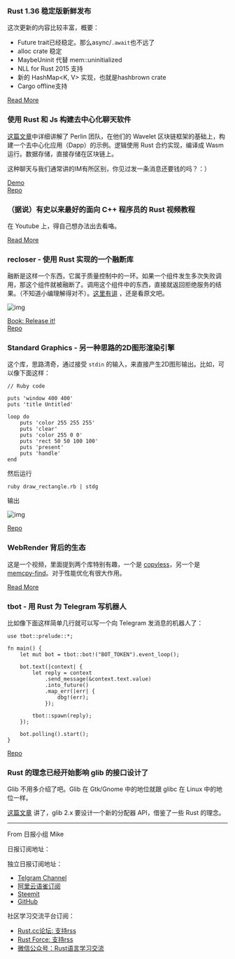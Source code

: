 
### Rust 1.36 稳定版新鲜发布

这次更新的内容比较丰富，概要：

- Future trait已经稳定。那么async/`.await`也不远了
- alloc crate 稳定
- MaybeUninit<T> 代替 mem::uninitialized
- NLL for Rust 2015 支持
- 新的 HashMap<K, V> 实现，也就是hashbrown crate
- Cargo offline支持

[Read More](https://blog.rust-lang.org/2019/07/04/Rust-1.36.0.html)

### 使用 Rust 和 Js 构建去中心化聊天软件

[这篇文章](https://medium.com/perlin-network/build-a-decentralized-chat-using-javascript-rust-webassembly-c775f8484b52)中详细讲解了 Perlin 团队，在他们的 Wavelet 区块链框架的基础上，构建一个去中心化应用（Dapp）的示例。逻辑使用 Rust 合约实现，编译成 Wasm 运行。数据存储，直接存储在区块链上。

这种聊天与我们通常讲的IM有所区别，你见过发一条消息还要钱的吗？：）

[Demo](https://perlin-network.github.io/decentralized-chat/)  
[Repo](https://github.com/perlin-network/decentralized-chat)

### （据说）有史以来最好的面向 C++ 程序员的 Rust 视频教程

在 Youtube 上，得自己想办法出去看咯。

[Read More](https://youtu.be/k7nAtrwPhR8)


### recloser - 使用 Rust 实现的一个融断库

融断是这样一个东西，它属于质量控制中的一环。如果一个组件发生多次失败调用，那这个组件就被融断了。调用这个组件中的东西，直接就返回拒绝服务的结果。（不知道小编理解得对不）。[这里有讲](https://martinfowler.com/bliki/CircuitBreaker.html) ，还是看原文吧。

![img](https://martinfowler.com/bliki/images/circuitBreaker/sketch.png)
 
[Book: Release it!](https://www.amazon.com/gp/product/0978739213?ie=UTF8&tag=martinfowlerc-20&linkCode=as2&camp=1789&creative=9325&creativeASIN=0978739213)  
[Repo](https://github.com/lerouxrgd/recloser/)

### Standard Graphics - 另一种思路的2D图形渲染引擎

这个库，思路清奇，通过接受 `stdin` 的输入，来直接产生2D图形输出。比如，可以像下面这样：

```
// Ruby code

puts 'window 400 400'
puts 'title Untitled'

loop do
	puts 'color 255 255 255'
	puts 'clear'
	puts 'color 255 0 0'
	puts 'rect 50 50 100 100'
	puts 'present'
	puts 'handle'
end
```

然后运行

```
ruby draw_rectangle.rb | stdg
```

输出

![img](https://camo.githubusercontent.com/cd57eaaa7f39a4f9dbe1a4bed759baef6e991185/68747470733a2f2f692e696d6775722e636f6d2f62506e55596f4a2e706e67)

[Repo](https://github.com/calebwin/stdg)

### WebRender 背后的生态

这是一个视频，里面提到两个库特别有趣，一个是 [copyless](https://github.com/kvark/copyless)，另一个是 [memcpy-find](https://github.com/jrmuizel/memcpy-find)。对于性能优化有很大作用。


[Read More](https://www.reddit.com/r/rust/comments/c8o1pc/video_rust_features_and_ecosystem_gems_that_power/)

### tbot - 用 Rust 为 Telegram 写机器人

比如像下面这样简单几行就可以写一个向 Telegram 发消息的机器人了：

```
use tbot::prelude::*;

fn main() {
    let mut bot = tbot::bot!("BOT_TOKEN").event_loop();

    bot.text(|context| {
        let reply = context
            .send_message(&context.text.value)
            .into_future()
            .map_err(|err| {
                dbg!(err);
            });

        tbot::spawn(reply);
    });

    bot.polling().start();
}

```

[Repo](https://gitlab.com/SnejUgal/tbot)


### Rust 的理念已经开始影响 glib 的接口设计了

Glib 不用多介绍了吧。Glib 在 Gtk/Gnome 中的地位就跟 glibc 在 Linux 中的地位一样。

[这篇文章](https://gitlab.gnome.org/GNOME/glib/issues/1815) 讲了，glib 2.x 要设计一个新的分配器 API，借鉴了一些 Rust 的理念。



---

From 日报小组 Mike 

日报订阅地址：

独立日报订阅地址：
- [Telgram Channel](https://t.me/rust_daily_news )
- [阿里云语雀订阅](https://www.yuque.com/chaosbot/rustnews)
- [Steemit](https://steemit.com/@blackanger)
- [GitHub](https://github.com/RustStudy/rust_daily_news)

社区学习交流平台订阅：
- [Rust.cc论坛: 支持rss](https://rust.cc)
- [Rust Force: 支持rss](https://rustforce.net/)
- [微信公众号：Rust语言学习交流](https://rust.cc/article?id=ed7c9379-d681-47cb-9532-0db97d883f62)